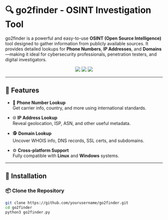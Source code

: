 # 🔍 go2finder - OSINT Investigation Tool

go2finder is a powerful and easy-to-use **OSINT (Open Source Intelligence)** tool designed to gather information from publicly available sources. It provides detailed lookups for **Phone Numbers**, **IP Addresses**, and **Domains**—making it ideal for cybersecurity professionals, penetration testers, and digital investigators.

<p align="center">
  <img src="https://img.shields.io/badge/OSINT-Tool-blue?style=flat-square" />
  <img src="https://img.shields.io/badge/Platform-Windows%20%7C%20Linux-green?style=flat-square" />
  <img src="https://img.shields.io/badge/Python-3.7+-yellow?style=flat-square" />
</p>

---

## 🧠 Features

- 🔎 **Phone Number Lookup**  
  Get carrier info, country, and more using international standards.

- 🌐 **IP Address Lookup**  
  Reveal geolocation, ISP, ASN, and other useful metadata.

- 🕵️ **Domain Lookup**  
  Uncover WHOIS info, DNS records, SSL certs, and subdomains.

- ⚙️ **Cross-platform Support**  
  Fully compatible with **Linux** and **Windows** systems.

---

## 🚀 Installation

### 📦 Clone the Repository

```bash
git clone https://github.com/yourusername/go2finder.git
cd go2finder
python3 go2finder.py
